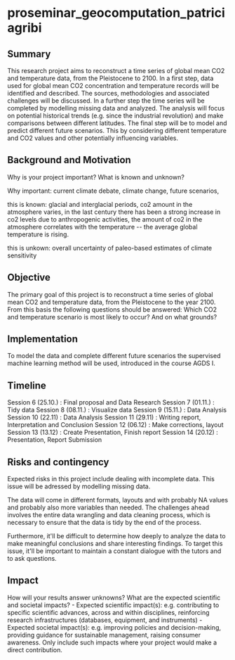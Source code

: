 # proseminar_geocomputation_patriciagribi


## Summary

This research project aims to reconstruct a time series of global mean
CO2 and temperature data, from the Pleistocene to 2100. 
In a first step, data used for global mean CO2 concentration and 
temperature records will be identified and described. The sources, 
methodologies and associated challenges will be discussed. In a further 
step the time series will be completed by modelling missing data and analyzed. 
The analysis will focus on potential historical trends (e.g. since the 
industrial revolution) and make comparisons between different latitudes.
The final step will be to model and predict different future scenarios. This 
by considering different temperature and CO2 values and other potentially influencing
variables.


## Background and Motivation

Why is your project important? What is known and unknown?

Why important: current climate debate, climate change, future scenarios,

this is known: glacial and interglacial periods, co2 amount in the
atmosphere varies, in the last century there has been a strong increase
in co2 levels due to anthropogenic activities, the amount of co2 in the
atmosphere correlates with the temperature -- the average global
temperature is rising.

this is unkown: overall uncertainty of paleo-based estimates of climate
sensitivity


## Objective

The primary goal of this project is to reconstruct a time series of global mean
CO2 and temperature data, from the Pleistocene to the year 2100. 
From this basis the following questions should be answered: 
Which CO2 and temperature scenario is most likely to occur? And on what grounds?


## Implementation

To model the data and complete different future scenarios the supervised
machine learning method will be used, introduced in the course AGDS I. 


## Timeline

Session 6 (25.10.) : Final proposal and Data Research 
Session 7 (01.11.) : Tidy data 
Session 8 (08.11.) : Visualize data 
Session 9 (15.11.) : Data Analysis 
Session 10 (22.11) : Data Analysis 
Session 11 (29.11) : Writing report, Interpretation and Conclusion
Session 12 (06.12) : Make corrections, layout
Session 13 (13.12) : Create Presentation, Finish report
Session 14 (20.12) : Presentation, Report Submission


## Risks and contingency

Expected risks in this project include dealing with incomplete data. This
issue will be adressed by modelling missing data.

The data will come in different formats, layouts and with probably NA values and 
probably also more variables than needed. The challenges ahead involves the entire
data wrangling and data cleaning process, which is necessary to ensure that the data 
is tidy by the end of the process. 

Furthermore, it'll be difficult to determine how deeply to analyze the data to make
meaningful conclusions and share interesting findings. To target this issue, it'll
be important to maintain a constant dialogue with the tutors and to ask questions.


## Impact

How will your results answer unknowns? What are the expected scientific
and societal impacts? - Expected scientific impact(s): e.g. contributing
to specific scientific advances, across and within disciplines,
reinforcing research infrastructures (databases, equipment, and
instruments) - Expected societal impact(s): e.g. improving policies and
decision-making, providing guidance for sustainable management, raising
consumer awareness. Only include such impacts where your project would
make a direct contribution.
